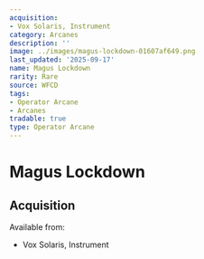 ```yaml
---
acquisition:
- Vox Solaris, Instrument
category: Arcanes
description: ''
image: ../images/magus-lockdown-01607af649.png
last_updated: '2025-09-17'
name: Magus Lockdown
rarity: Rare
source: WFCD
tags:
- Operator Arcane
- Arcanes
tradable: true
type: Operator Arcane
---
```


# Magus Lockdown

## Acquisition

Available from:
- Vox Solaris, Instrument

